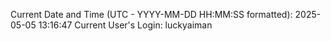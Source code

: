 Current Date and Time (UTC - YYYY-MM-DD HH:MM:SS formatted): 2025-05-05 13:16:47
Current User's Login: luckyaiman
